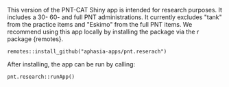 
This version of the PNT-CAT Shiny app is intended for research purposes. It includes a 30- 60- and full PNT administrations. It currently excludes "tank" from the practice items and "Eskimo" from the full PNT items. We recommend using this app locally by installing the package via the r package {remotes}.

```
remotes::install_github("aphasia-apps/pnt.reserach")
```

After installing, the app can be run by calling:

```
pnt.research::runApp()
```


